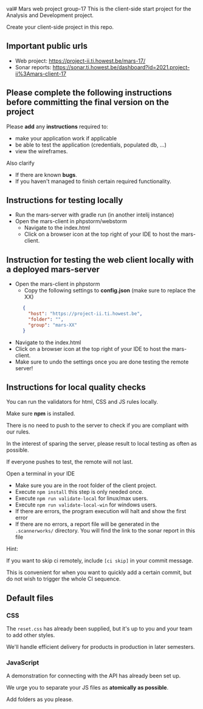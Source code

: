 val# Mars web project group-17
This is the client-side start project for the Analysis and Development project.

Create your client-side project in this repo.

## Important public urls  
* Web project: https://project-ii.ti.howest.be/mars-17/
* Sonar reports: https://sonar.ti.howest.be/dashboard?id=2021.project-ii%3Amars-client-17

## Please complete the following instructions before committing the **final version** on the project
Please **add** any **instructions** required to: 
* make your application work if applicable 
* be able to test the application (credentials, populated db, ...)
* view the wireframes.

Also clarify
* If there are known **bugs**.
* If you haven't managed to finish certain required functionality.

## Instructions for testing locally
* Run the mars-server with gradle run (in another intelij instance)
* Open the mars-client in phpstorm/webstorm
  * Navigate to the index.html
  * Click on a browser icon at the top right of your IDE to host the mars-client.
  
## Instruction for testing the web client locally with a deployed mars-server
* Open the mars-client in phpstorm
  * Copy the following settings to **config.json** (make sure to replace the XX)
```json
      {
        "host": "https://project-ii.ti.howest.be",
        "folder": "",
        "group": "mars-XX"
      }
```
  * Navigate to the index.html
  * Click on a browser icon at the top right of your IDE to host the mars-client.
  * Make sure to undo the settings once you are done testing the remote server!

## Instructions for local quality checks
You can run the validators for html, CSS and JS rules locally. 

Make sure **npm** is installed.

There is no need to push to the server to check if you are compliant with our rules. 

In the interest of sparing the server, please result to local testing as often as possible. 

If everyone pushes to test, the remote will not last. 

Open a terminal in your IDE
  - Make sure you are in the root folder of the client project.
  - Execute `npm install` this step is only needed once.
  - Execute `npm run validate-local` for linux/max users.
  - Execute `npm run validate-local-win` for windows users. 
  - If there are errors, the program execution will halt and show the first error
  - If there are no errors, a report file will be generated in the `.scannerworks/` directory. You will find the link to the sonar report in this file 

Hint:

If you want to skip ci remotely, include `[ci skip]` in your commit message. 

This is convenient for when you want to quickly add a certain commit, but do not wish to trigger the whole CI sequence. 

## Default files

### CSS 
The `reset.css` has already been supplied, but it's up to you and your team to add other styles. 

We'll handle efficient delivery for products in production in later semesters. 

### JavaScript
A demonstration for connecting with the API has already been set up. 

We urge you to separate your JS files as **atomically as possible**. 

Add folders as you please.  